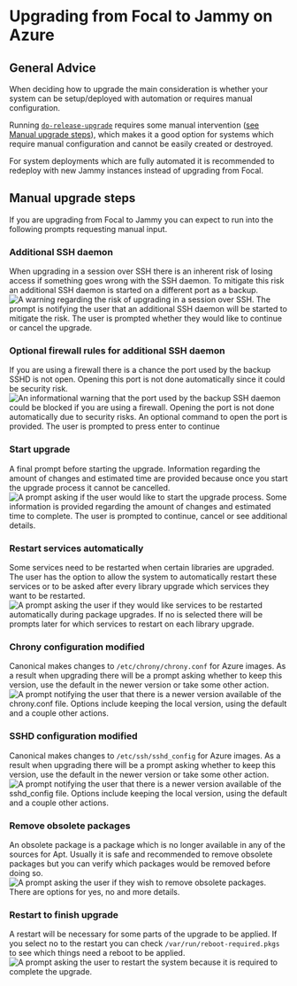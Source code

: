 # Upgrading from Focal to Jammy on Azure

## General Advice
When deciding how to upgrade the main consideration is whether your system can be setup/deployed with automation or requires manual configuration.

Running [`do-release-upgrade`](https://manpages.ubuntu.com/manpages/focal/man8/do-release-upgrade.8.html) requires some manual intervention ([see Manual upgrade steps](#manual-upgrade-steps)), which makes it a good option for systems which require manual configuration and cannot be easily created or destroyed.

For system deployments which are fully automated it is recommended to redeploy with new Jammy instances instead of upgrading from Focal.

## Manual upgrade steps
If you are upgrading from Focal to Jammy you can expect to run into the following prompts requesting manual input.

### Additional SSH daemon
When upgrading in a session over SSH there is an inherent risk of losing access if something goes wrong with the SSH daemon. To mitigate this risk an additional SSH daemon is started on a different port as a backup.
![A warning regarding the risk of upgrading in a session over SSH. The prompt is notifying the user that an additional SSH daemon will be started to mitigate the risk. The user is prompted whether they would like to continue or cancel the upgrade.](Focal_To_Jammy_Upgrade_Images/0_additional_ssh_daemon.png)

### Optional firewall rules for additional SSH daemon
If you are using a firewall there is a chance the port used by the backup SSHD is not open. Opening this port is not done automatically since it could be security risk.
![An informational warning that the port used by the backup SSH daemon could be blocked if you are using a firewall. Opening the port is not done automatically due to security risks. An optional command to open the port is provided. The user is prompted to press enter to continue](Focal_To_Jammy_Upgrade_Images/1_firewall_for_additional_ssh.png)

### Start upgrade
A final prompt before starting the upgrade. Information regarding the amount of changes and estimated time are provided because once you start the upgrade process it cannot be cancelled.
![A prompt asking if the user would like to start the upgrade process. Some information is provided regarding the amount of changes and estimated time to complete. The user is prompted to continue, cancel or see additional details.](Focal_To_Jammy_Upgrade_Images/2_start_upgrade.png)

### Restart services automatically
Some services need to be restarted when certain libraries are upgraded. The user has the option to allow the system to automatically restart these services or to be asked after every library upgrade which services they want to be restarted.
![A prompt asking the user if they would like services to be restarted automatically during package upgrades. If no is selected there will be prompts later for which services to restart on each library upgrade.](Focal_To_Jammy_Upgrade_Images/3_restart_services.png)

### Chrony configuration modified
Canonical makes changes to `/etc/chrony/chrony.conf` for Azure images. As a result when upgrading there will be a prompt asking whether to keep this version, use the default in the newer version or take some other action.
![A prompt notifying the user that there is a newer version available of the chrony.conf file. Options include keeping the local version, using the default and a couple other actions.](Focal_To_Jammy_Upgrade_Images/4_chrony_modified_config.png)

### SSHD configuration modified
Canonical makes changes to `/etc/ssh/sshd_config` for Azure images. As a result when upgrading there will be a prompt asking whether to keep this version, use the default in the newer version or take some other action.
![A prompt notifying the user that there is a newer version available of the sshd_config file. Options include keeping the local version, using the default and a couple other actions.](Focal_To_Jammy_Upgrade_Images/5_sshd_modified_config.png)

### Remove obsolete packages
An obsolete package is a package which is no longer available in any of the sources for Apt. Usually it is safe and recommended to remove obsolete packages but you can verify which packages would be removed before doing so.
![A prompt asking the user if they wish to remove obsolete packages. There are options for yes, no and more details.](Focal_To_Jammy_Upgrade_Images/6_remove_obsolete.png)

### Restart to finish upgrade
A restart will be necessary for some parts of the upgrade to be applied. If you select no to the restart you can check `/var/run/reboot-required.pkgs` to see which things need a reboot to be applied.
![A prompt asking the user to restart the system because it is required to complete the upgrade.](Focal_To_Jammy_Upgrade_Images/7_finish_upgrade.png)
